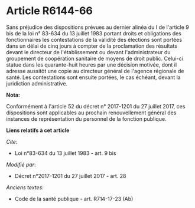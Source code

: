 # Article R6144-66

Sans préjudice des dispositions prévues au dernier alinéa du I de l'article 9 bis de la loi n° 83-634 du 13 juillet 1983
portant droits et obligations des fonctionnaires les contestations de la validité des élections sont portées dans un délai de
cinq jours à compter de la proclamation des résultats devant le directeur de l'établissement ou devant l'administrateur du
groupement de coopération sanitaire de moyens de droit public. Celui-ci statue dans les quarante-huit heures par une décision
motivée, dont il adresse aussitôt une copie au directeur général de l'agence régionale de santé. Les contestations sont
ensuite portées, le cas échéant, devant la juridiction administrative.

**Nota:**

Conformément à l'article 52 du décret n° 2017-1201 du 27 juillet 2017, ces dispositions sont applicables au prochain
renouvellement général des instances de représentation du personnel de la fonction publique.

**Liens relatifs à cet article**

_Cite_:

  - Loi n°83-634 du 13 juillet 1983 - art. 9 bis

_Modifié par_:

  - Décret n°2017-1201 du 27 juillet 2017 - art. 28

_Anciens textes_:

  - Code de la santé publique - art. R714-17-23 (Ab)
